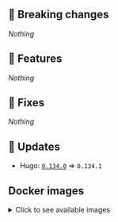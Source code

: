 ## :loudspeaker: Breaking changes

*Nothing*


## :tada: Features

*Nothing*


## :bug: Fixes

*Nothing*


## :heartbeat: Updates

* Hugo: [`0.134.0`](https://github.com/floryn90/docker-hugo/releases/tag/0.134.0) => `0.134.1`


## Docker images

<details>
<summary>Click to see available images</summary>

This release is available from Docker Hub as project `floryn90/hugo` with the following tags:

| Alias tags                   | Version specific tags                      |
| ---------------------------- | ------------------------------------------ |
| `busybox`, `latest`          | `0.134.1-busybox`, `0.134.1`                     |
| `busybox-ci`, `ci`           | `0.134.1-busybox-ci`, `0.134.1-ci`               |
| `busybox-onbuild`, `onbuild` | `0.134.1-busybox-onbuild`, `0.134.1-onbuild`     |
| `alpine`                     | `0.134.1-alpine`                              |
| `alpine-ci`                  | `0.134.1-alpine-ci`                           |
| `alpine-onbuild`             | `0.134.1-alpine-onbuild`                      |
| `asciidoctor`                | `0.134.1-asciidoctor`                         |
| `asciidoctor-ci`             | `0.134.1-asciidoctor-ci`                      |
| `asciidoctor-onbuild`        | `0.134.1-asciidoctor-onbuild`                 |
| `pandoc`                     | `0.134.1-pandoc`                              |
| `pandoc-ci`                  | `0.134.1-pandoc-ci`                           |
| `pandoc-onbuild`             | `0.134.1-pandoc-onbuild`                      |
| `ext-alpine`                 | `0.134.1-ext-alpine`                          |
| `ext-alpine-ci`              | `0.134.1-ext-alpine-ci`                       |
| `ext-alpine-onbuild`         | `0.134.1-ext-alpine-onbuild`                  |
| `ext-asciidoctor`            | `0.134.1-ext-asciidoctor`                     |
| `ext-asciidoctor-ci`         | `0.134.1-ext-asciidoctor-ci`                  |
| `ext-asciidoctor-onbuild`    | `0.134.1-ext-asciidoctor-onbuild`             |
| `ext-pandoc`                 | `0.134.1-ext-pandoc`                          |
| `ext-pandoc-ci`              | `0.134.1-ext-pandoc-ci`                       |
| `ext-pandoc-onbuild`         | `0.134.1-ext-pandoc-onbuild`                  |
| `debian`                     | `0.134.1-debian`                              |
| `debian-ci`                  | `0.134.1-debian-ci`                           |
| `debian-onbuild`             | `0.134.1-debian-onbuild`                      |
| `ext-debian`, `ext`, `latest-ext` | `0.134.1-ext-debian`, `0.134.1-ext`         |
| `ext-debian-ci`, `ext-ci`    | `0.134.1-ext-debian-ci`, `0.134.1-ext-ci`        |
| `ext-debian-onbuild`, `ext-onbuild` | `0.134.1-ext-debian-onbuild`, `0.134.1-ext-onbuild` |
| `ubuntu`                     | `0.134.1-ubuntu`                            |
| `ubuntu-ci`                  | `0.134.1-ubuntu-ci`                         |
| `ubuntu-onbuild`             | `0.134.1-ubuntu-onbuild`                    |
| `ext-ubuntu`                 | `0.134.1-ext-ubuntu`                        |
| `ext-ubuntu-ci`              | `0.134.1-ext-ubuntu-ci`                     |
| `ext-ubuntu-onbuild`         | `0.134.1-ext-ubuntu-onbuild`                |
</details>